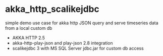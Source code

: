 # akka_http_scalikejdbc

simple demo use case for akka http JSON query and serve timeseries data from a local custom db

- AKKA HTTP 2.5
- akka-http-play-json and play-json 2.8 integration 
- scalikejdbc 3 with MS SQL Server jdbc.jar for custom db access
